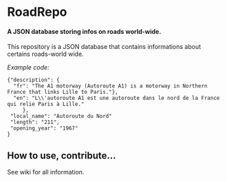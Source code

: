 # RoadRepo
#### A JSON database storing infos on roads world-wide.
This repository is a JSON database that contains informations about certains roads-world wide.

*Example code:*

    {"description": {
	  "fr": "The A1 motorway (Autoroute A1) is a motorway in Northern France that links Lille to Paris."},
      "en": "L\\'autoroute A1 est une autoroute dans le nord de la France qui relie Paris à Lille."
		 },
	 "local_name": "Autoroute du Nord"
	 "length": "211",
	 "opening_year": "1967"
	}

## How to use, contribute...
See wiki for all information.